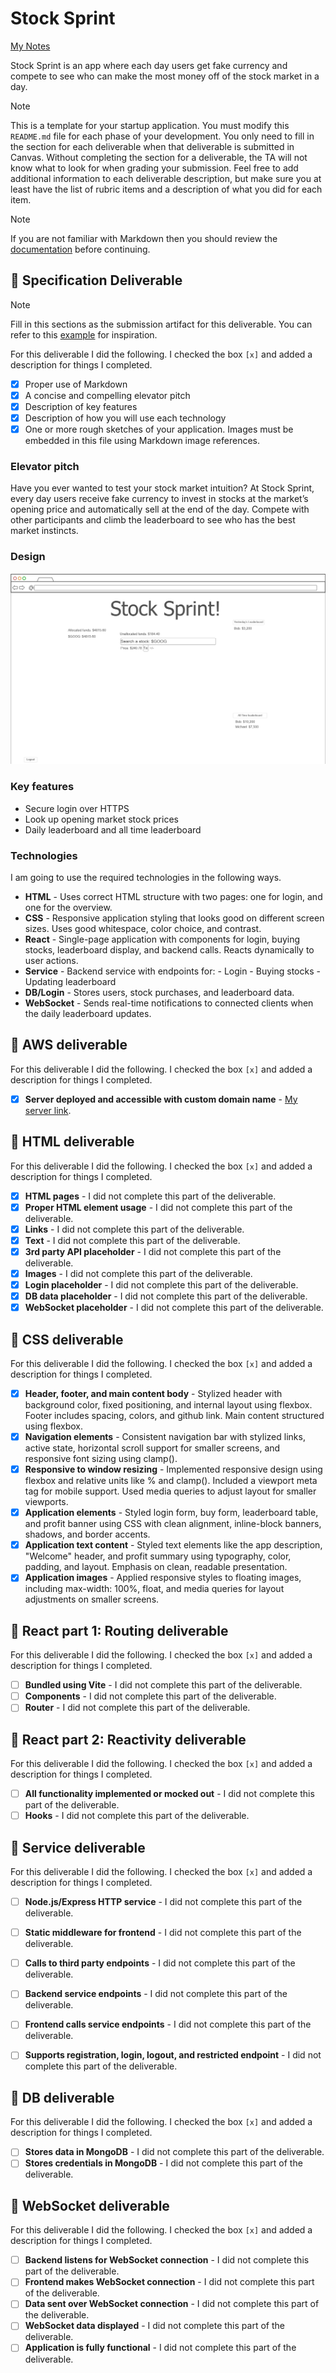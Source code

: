 # Stock Sprint

[My Notes](notes.md)

Stock Sprint is an app where each day users get fake currency and compete to see who can make the most money off of the stock market in a day.


> [!NOTE]
>  This is a template for your startup application. You must modify this `README.md` file for each phase of your development. You only need to fill in the section for each deliverable when that deliverable is submitted in Canvas. Without completing the section for a deliverable, the TA will not know what to look for when grading your submission. Feel free to add additional information to each deliverable description, but make sure you at least have the list of rubric items and a description of what you did for each item.

> [!NOTE]
>  If you are not familiar with Markdown then you should review the [documentation](https://docs.github.com/en/get-started/writing-on-github/getting-started-with-writing-and-formatting-on-github/basic-writing-and-formatting-syntax) before continuing.

## 🚀 Specification Deliverable

> [!NOTE]
>  Fill in this sections as the submission artifact for this deliverable. You can refer to this [example](https://github.com/webprogramming260/startup-example/blob/main/README.md) for inspiration.

For this deliverable I did the following. I checked the box `[x]` and added a description for things I completed.

- [x] Proper use of Markdown
- [x] A concise and compelling elevator pitch
- [x] Description of key features
- [x] Description of how you will use each technology
- [x] One or more rough sketches of your application. Images must be embedded in this file using Markdown image references.

### Elevator pitch

Have you ever wanted to test your stock market intuition? At Stock Sprint, every day users receive fake currency to invest in stocks at the market’s opening price and automatically sell at the end of the day. Compete with other participants and climb the leaderboard to see who has the best market instincts.

### Design

![Design image](concept.png)

### Key features

- Secure login over HTTPS
- Look up opening market stock prices
- Daily leaderboard and all time leaderboard

### Technologies

I am going to use the required technologies in the following ways.

- **HTML** - Uses correct HTML structure with two pages: one for login, and one for the overview.
- **CSS** - Responsive application styling that looks good on different screen sizes. Uses good whitespace, color choice, and contrast.
- **React** - Single-page application with components for login, buying stocks, leaderboard display, and backend calls. Reacts dynamically to user actions.
- **Service** - Backend service with endpoints for:
                - Login
                - Buying stocks
                - Updating leaderboard
- **DB/Login** - Stores users, stock purchases, and leaderboard data.
- **WebSocket** - Sends real-time notifications to connected clients when the daily leaderboard updates.

## 🚀 AWS deliverable

For this deliverable I did the following. I checked the box `[x]` and added a description for things I completed.

- [x] **Server deployed and accessible with custom domain name** - [My server link](https://stocksprint.click).

## 🚀 HTML deliverable

For this deliverable I did the following. I checked the box `[x]` and added a description for things I completed.

- [X] **HTML pages** - I did not complete this part of the deliverable.
- [X] **Proper HTML element usage** - I did not complete this part of the deliverable.
- [X] **Links** - I did not complete this part of the deliverable.
- [X] **Text** - I did not complete this part of the deliverable.
- [X] **3rd party API placeholder** - I did not complete this part of the deliverable.
- [X] **Images** - I did not complete this part of the deliverable.
- [X] **Login placeholder** - I did not complete this part of the deliverable.
- [X] **DB data placeholder** - I did not complete this part of the deliverable.
- [X] **WebSocket placeholder** - I did not complete this part of the deliverable.

## 🚀 CSS deliverable

For this deliverable I did the following. I checked the box `[x]` and added a description for things I completed.

- [X] **Header, footer, and main content body** - Stylized header with background color, fixed positioning, and internal layout using flexbox. Footer includes spacing, colors, and github link. Main content structured using flexbox.
- [X] **Navigation elements** - Consistent navigation bar with stylized links, active state, horizontal scroll support for smaller screens, and responsive font sizing using clamp().
- [X] **Responsive to window resizing** - Implemented responsive design using flexbox and relative units like % and clamp(). Included a viewport meta tag for mobile support. Used media queries to adjust layout for smaller viewports.
- [X] **Application elements** - Styled login form, buy form, leaderboard table, and profit banner using CSS with clean alignment, inline-block banners, shadows, and border accents.
- [X] **Application text content** - Styled text elements like the app description, "Welcome" header, and profit summary using typography, color, padding, and layout. Emphasis on clean, readable presentation.
- [X] **Application images** - Applied responsive styles to floating images, including max-width: 100%, float, and media queries for layout adjustments on smaller screens.

## 🚀 React part 1: Routing deliverable

For this deliverable I did the following. I checked the box `[x]` and added a description for things I completed.

- [ ] **Bundled using Vite** - I did not complete this part of the deliverable.
- [ ] **Components** - I did not complete this part of the deliverable.
- [ ] **Router** - I did not complete this part of the deliverable.

## 🚀 React part 2: Reactivity deliverable

For this deliverable I did the following. I checked the box `[x]` and added a description for things I completed.

- [ ] **All functionality implemented or mocked out** - I did not complete this part of the deliverable.
- [ ] **Hooks** - I did not complete this part of the deliverable.

## 🚀 Service deliverable

For this deliverable I did the following. I checked the box `[x]` and added a description for things I completed.

- [ ] **Node.js/Express HTTP service** - I did not complete this part of the deliverable.
- [ ] **Static middleware for frontend** - I did not complete this part of the deliverable.
- [ ] **Calls to third party endpoints** - I did not complete this part of the deliverable.
- [ ] **Backend service endpoints** - I did not complete this part of the deliverable.
- [ ] **Frontend calls service endpoints** - I did not complete this part of the deliverable.
- [ ] **Supports registration, login, logout, and restricted endpoint** - I did not complete this part of the deliverable.


## 🚀 DB deliverable

For this deliverable I did the following. I checked the box `[x]` and added a description for things I completed.

- [ ] **Stores data in MongoDB** - I did not complete this part of the deliverable.
- [ ] **Stores credentials in MongoDB** - I did not complete this part of the deliverable.

## 🚀 WebSocket deliverable

For this deliverable I did the following. I checked the box `[x]` and added a description for things I completed.

- [ ] **Backend listens for WebSocket connection** - I did not complete this part of the deliverable.
- [ ] **Frontend makes WebSocket connection** - I did not complete this part of the deliverable.
- [ ] **Data sent over WebSocket connection** - I did not complete this part of the deliverable.
- [ ] **WebSocket data displayed** - I did not complete this part of the deliverable.
- [ ] **Application is fully functional** - I did not complete this part of the deliverable.

